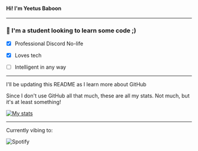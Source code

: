 #### Hi! I'm Yeetus Baboon ####
-----


### 👋 I'm a student looking to learn some code ;) ###

- [x] Professional Discord No-life

- [x] Loves tech

- [ ] Intelligent in any way  

-----

I'll be updating this README as I learn more about GitHub


Since I don't use GitHub all that much, these are all my stats. Not much, but it's at least something!


[![My stats](https://github-readme-stats.vercel.app/api?username=YeetusBaboon&show_icons=true&theme=material-palenight)](https://github.com/anuraghazra/github-readme-stats)

-----


Currently vibing to:

![Spotify](https://novatorema.vercel.app/api/spotify)





